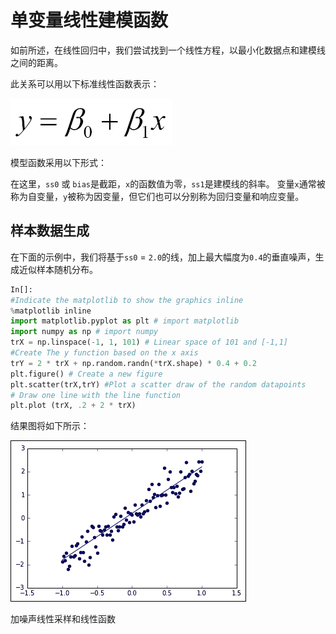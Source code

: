 # 单变量线性建模函数

如前所述，在线性回归中，我们尝试找到一个线性方程，以最小化数据点和建模线之间的距离。

此关系可以用以下标准线性函数表示：

![Univariate linear modelling function](img/00040.jpg)

模型函数采用以下形式：

在这里，`ss0` 或 `bias`是截距，`x`的函数值为零，`ss1`是建模线的斜率。 变量`x`通常被称为自变量，`y`被称为因变量，但它们也可以分别称为回归变量和响应变量。

## 样本数据生成

在下面的示例中，我们将基于`ss0` = `2.0`的线，加上最大幅度为`0.4`的垂直噪声，生成近似样本随机分布。

```py
In[]: 
#Indicate the matplotlib to show the graphics inline 
%matplotlib inline  
import matplotlib.pyplot as plt # import matplotlib 
import numpy as np # import numpy 
trX = np.linspace(-1, 1, 101) # Linear space of 101 and [-1,1] 
#Create The y function based on the x axis 
trY = 2 * trX + np.random.randn(*trX.shape) * 0.4 + 0.2  
plt.figure() # Create a new figure 
plt.scatter(trX,trY) #Plot a scatter draw of the random datapoints 
# Draw one line with the line function 
plt.plot (trX, .2 + 2 * trX)
```

结果图将如下所示：

![Sample data generation](img/00041.jpg)

加噪声线性采样和线性函数